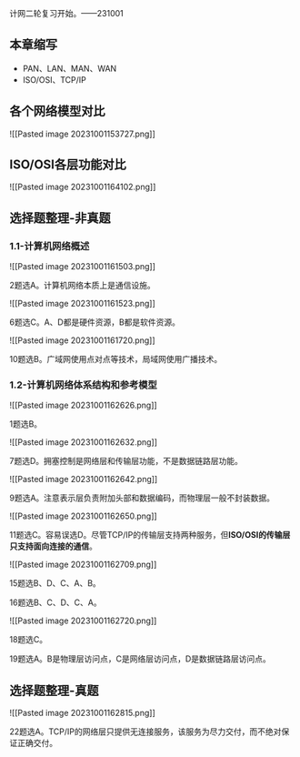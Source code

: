 
计网二轮复习开始。——231001

## 本章缩写

- PAN、LAN、MAN、WAN
- ISO/OSI、TCP/IP

## 各个网络模型对比

![[Pasted image 20231001153727.png]]

## ISO/OSI各层功能对比

![[Pasted image 20231001164102.png]]

## 选择题整理-非真题

### 1.1-计算机网络概述

![[Pasted image 20231001161503.png]]

2题选A。计算机网络本质上是通信设施。

![[Pasted image 20231001161523.png]]

6题选C。A、D都是硬件资源，B都是软件资源。

![[Pasted image 20231001161720.png]]

10题选B。广域网使用点对点等技术，局域网使用广播技术。

### 1.2-计算机网络体系结构和参考模型

![[Pasted image 20231001162626.png]]

1题选B。

![[Pasted image 20231001162632.png]]

7题选D。拥塞控制是网络层和传输层功能，不是数据链路层功能。

![[Pasted image 20231001162642.png]]

9题选A。注意表示层负责附加头部和数据编码，而物理层一般不封装数据。

![[Pasted image 20231001162650.png]]

11题选C。容易误选D。尽管TCP/IP的传输层支持两种服务，但**ISO/OSI的传输层只支持面向连接的通信**。

![[Pasted image 20231001162709.png]]

15题选B、D、C、A、B。

16题选B、C、D、C、A。

![[Pasted image 20231001162720.png]]

18题选C。

19题选A。B是物理层访问点，C是网络层访问点，D是数据链路层访问点。

## 选择题整理-真题

![[Pasted image 20231001162815.png]]

22题选A。TCP/IP的网络层只提供无连接服务，该服务为尽力交付，而不绝对保证正确交付。